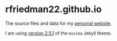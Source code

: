 # rfriedman22.github.io
The source files and data for my [personal website](http://ryanzfriedman.com).

I am using [version 2.5.1](https://github.com/jekyll/minima/tree/v2.5.1) of the `minima` Jekyll theme.
